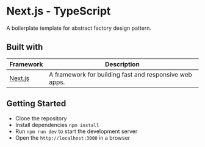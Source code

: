 # Next.js - TypeScript

A boilerplate template for abstract factory design pattern.

## Built with

| Framework                                         | Description                                             |
| ------------------------------------------------- | ------------------------------------------------------- |
| [Next.js](https://www.npmjs.com/package/next)     | A framework for building fast and responsive web apps.  |

## Getting Started

- Clone the repository
- Install dependencies `npm install`
- Run `npm run dev` to start the development server
- Open the `http://localhost:3000` in a browser

<!-- ### Screenshots


